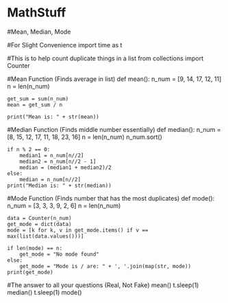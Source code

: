 # MathStuff
#Mean, Median, Mode 

#For Slight Convenience
import time as t

#This is to help count duplicate things in a list
from collections import Counter

#Mean Function (Finds average in list)
def mean():
    n_num = [9, 14, 17, 12, 11]
    n = len(n_num)
 
    get_sum = sum(n_num)
    mean = get_sum / n
 
    print("Mean is: " + str(mean))

#Median Function (Finds middle number essentially)
def median():
    n_num = [8, 15, 12, 17, 11, 18, 23, 16]
    n = len(n_num)
    n_num.sort()
 
    if n % 2 == 0:
        median1 = n_num[n//2]
        median2 = n_num[n//2 - 1]
        median = (median1 + median2)/2
    else:
        median = n_num[n//2]
    print("Median is: " + str(median))

#Mode Function (Finds number that has the most duplicates)
def mode():
    n_num = [3, 3, 3, 9, 2, 6]
    n = len(n_num)
 
    data = Counter(n_num)
    get_mode = dict(data)
    mode = [k for k, v in get_mode.items() if v == max(list(data.values()))]
 
    if len(mode) == n:
        get_mode = "No mode found"
    else:
        get_mode = "Mode is / are: " + ', '.join(map(str, mode))
    print(get_mode)

#The answer to all your questions (Real, Not Fake)
mean()
t.sleep(1)
median()
t.sleep(1)
mode()
